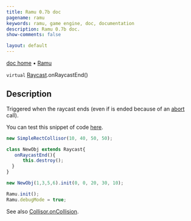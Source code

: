 ```yaml
---
title: Ramu 0.7b doc
pagename: ramu
keywords: ramu, game engine, doc, documentation
description: Ramu 0.7b doc.
show-comments: false

layout: default
---
```

[doc home](home) &#8226; [Ramu](../)  

``virtual`` [Raycast](Raycast).onRaycastEnd()   

## Description
Triggered when the raycast ends (even if is ended because of an [abort](Raycast.abort) call).  

You can test this snippet of code [here](https://hermespasser.github.io/p/ramu/tryramu/?new%20SimpleRectCollisor(10,%2040,%2050,%2050);%0A%0Aclass%20NewObj%20extends%20Raycast%7B%0A%20%20%20onRaycastEnd()%7B%0A%20%20%20%20%20%20this.destroy();%0A%20%20%7D%0A%7D%0A%0Anew%20NewObj(1,3,5,6).init(0,%200,%2020,%2030,%2010);%0A%0ARamu.init();%0ARamu.debugMode%20=%20true;).
```javascript
new SimpleRectCollisor(10, 40, 50, 50);

class NewObj extends Raycast{
   onRaycastEnd(){
      this.destroy();
  }
}

new NewObj(1,3,5,6).init(0, 0, 20, 30, 10);

Ramu.init();
Ramu.debugMode = true;
``` 
See also [Collisor.onCollision](Collisor.onCollision).